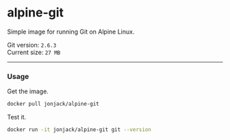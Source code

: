 # alpine-git

Simple image for running Git on Alpine Linux.

Git version: `2.6.3`    
Current size: `27 MB`

---

### Usage

Get the image.

```bash
docker pull jonjack/alpine-git
```

Test it.

```bash
docker run -it jonjack/alpine-git git --version
```